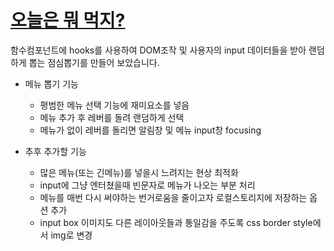 # [오늘은 뭐 먹지?](https://becover.github.io/React-Practice/random-draw)

함수컴포넌트에 hooks를 사용하여 DOM조작 및 사용자의 input 데이터들을 받아 랜덤하게 뽑는 점심뽑기를 만들어 보았습니다.

- 메뉴 뽑기 기능
  - 평범한 메뉴 선택 기능에 재미요소를 넣음
  - 메뉴 추가 후 레버를 돌려 랜덤하게 선택
  - 메뉴가 없이 레버를 돌리면 알림창 및 메뉴 input창 focusing

- 추후 추가할 기능
  - 많은 메뉴(또는 긴메뉴)를 넣을시 느려지는 현상 최적화
  - input에 그냥 엔터쳤을때 빈문자로 메뉴가 나오는 부분 처리
  - 메뉴를 매번 다시 써야하는 번거로움을 줄이고자 로컬스토리지에 저장하는 옵션 추가
  - input box 이미지도 다른 레이아웃들과 통일감을 주도록 css border style에서 img로 변경